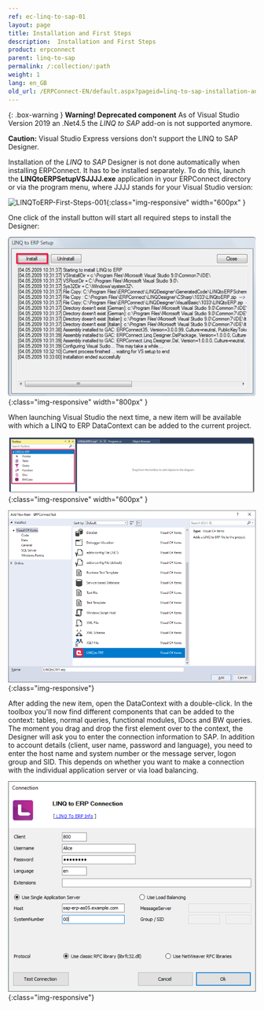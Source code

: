 ```yaml
---
ref: ec-linq-to-sap-01
layout: page
title: Installation and First Steps
description:  Installation and First Steps
product: erpconnect
parent: linq-to-sap
permalink: /:collection/:path
weight: 1
lang: en_GB
old_url: /ERPConnect-EN/default.aspx?pageid=linq-to-sap-installation-and-first-steps
---
```



{: .box-warning }
**Warning! Deprecated component** 
As of Visual Studio Version 2019 an .Net4.5 the *LINQ to SAP* add-on is not supported anymore.


**Caution:** Visual Studio Express versions don't support the LINQ to SAP Designer. 

Installation of the *LINQ* to *SAP* Designer is not done automatically when installing ERPConnect. It has to be installed separately. To do this, launch the **LINQtoERPSetupVSJJJJ.exe** application in your ERPConnect directory or via the program menu, where JJJJ stands for your Visual Studio version:

![LINQToERP-First-Steps-001](/img/content/LINQToERP-First-Steps-001.png){:class="img-responsive" width="600px" }


One click of the install button will start all required steps to install the Designer:  

![LINQToERP-First-Steps-002](/img/content/LINQToERP-First-Steps-002.png){:class="img-responsive" width="800px" }

When launching Visual Studio the next time, a new item will be available with which a LINQ to ERP DataContext can be added to the current project.

![LINQToERP-First-Steps-003](/img/content/LINQToERP-First-Steps-003.png){:class="img-responsive" width="600px" }

![LINQToERP-First-Steps-004](/img/content/LINQToERP-First-Steps-004.png){:class="img-responsive"}

After adding the new item, open the DataContext with a double-click. In the toolbox you'll now find different components that can be added to the context: tables, normal queries, functional modules, IDocs and BW queries. The moment you drag and drop the first element over to the context, the Designer will ask you to enter the connection information to SAP. In addition to account details (client, user name, password and language), you need to enter the host name and system number or the message server, logon group and SID. This depends on whether you want to make a connection with the individual application server or via load balancing.

![LINQToERP-First-Steps-005](/img/content/LINQToERP-First-Steps-005.png){:class="img-responsive"}